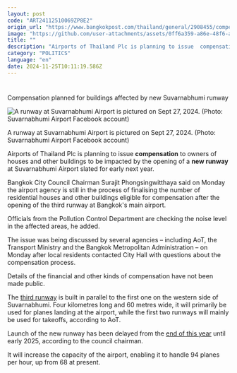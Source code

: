 ```yaml
---
layout: post
code: "ART24112510069ZP8E2"
origin_url: "https://www.bangkokpost.com/thailand/general/2908455/compensation-planned-for-buildings-affected-by-new-suvarnabhumi-runway"
image: "https://github.com/user-attachments/assets/0ff6a359-a86e-48f6-a7af-adbf1e3fcdf8"
title: ""
description: "Airports of Thailand Plc is planning to issue  compensation  to owners of houses and other buildings to be impacted by the opening of a  new runway  at Suvarnabhumi Airport slated for early next year."
category: "POLITICS"
language: "en"
date: 2024-11-25T10:11:19.586Z
---
```


# 

Compensation planned for buildings affected by new Suvarnabhumi runway

![A runway at Suvarnabhumi Airport is pictured on Sept 27, 2024. (Photo: Suvarnabhumi Airport Facebook account)](https://github.com/user-attachments/assets/95ab7e31-ad23-47b0-b4db-179a75b629cf)

A runway at Suvarnabhumi Airport is pictured on Sept 27, 2024. (Photo: Suvarnabhumi Airport Facebook account)

Airports of Thailand Plc is planning to issue **compensation** to owners of houses and other buildings to be impacted by the opening of a **new runway** at Suvarnabhumi Airport slated for early next year.

Bangkok City Council Chairman Surajit Phongsingwitthaya said on Monday the airport agency is still in the process of finalising the number of residential houses and other buildings eligible for compensation after the opening of the third runway at Bangkok's main airport.

Officials from the Pollution Control Department are checking the noise level in the affected areas, he added.

The issue was being discussed by several agencies – including AoT, the Transport Ministry and the Bangkok Metropolitan Administration – on Monday after local residents contacted City Hall with questions about the compensation process.

Details of the financial and other kinds of compensation have not been made public.

The [third runway](https://en.bkk-runway3.com/18095596/the-3rd-runway-construction) is built in parallel to the first one on the western side of Suvarnabhumi. Four kilometres long and 60 metres wide, it will primarily be used for planes landing at the airport, while the first two runways will mainly be used for takeoffs, according to AoT.

Launch of the new runway has been delayed from the [end of this year](https://www.bangkokpost.com/thailand/general/2851981/new-suvarnabhumi-runway-to-open-at-year-end) until early 2025, according to the council chairman.

It will increase the capacity of the airport, enabling it to handle 94 planes per hour, up from 68 at present.